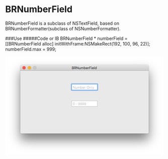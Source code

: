 # BRNumberField
BRNumberField is a subclass of NSTextField, based on BRNumberFormatter(subclass of NSNumberFormatter).

###Use
#####Code or IB
	BRNumberField * numberField = [[BRNumberField alloc] initWithFrame:NSMakeRect(192, 100, 96, 22)];
	numberField.max = 999;
	
![screenshot](https://github.com/BokkkRottt/BRNumberField/blob/master/Screenshot_BRNumberField.png)
